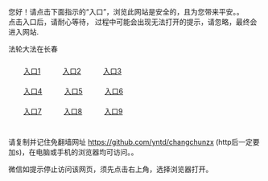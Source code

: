 您好！请点击下面指示的“入口”，浏览此网站是安全的，且为您带来平安。。 <br/>
点击入口后，请耐心等待， 过程中可能会出现无法打开的提示，请忽略，最终会进入网站. </br>

法轮大法在长春<br/>
<div style="padding:10px"><a style="margin:20px" target="_blank" href="https://d3dqf5b9i2yf16.cloudfront.net/2Qpsp?yggabqf" id="ccLink1" rel="nofollow">入口1</a> <a target="_blank" style="margin:20px" href="https://d3j5ds7lmxgzl8.cloudfront.net/2Qpsp?uzvcq" id="ccLink2" rel="nofollow">入口2</a> <a style="margin:20px" target="_blank" href="https://d15ca0xnde7u26.cloudfront.net/2Qpsp?lvdgeb" id="ccLink3" rel="nofollow">入口3</a></div>

<div style="padding:10px" ><a style="margin:20px" target="_blank" href="https://d3dqf5b9i2yf16.cloudfront.net/2Qpsp?yggabqf" id="ccLink4" rel="nofollow">入口4</a> <a style="margin:20px" href="https://d3j5ds7lmxgzl8.cloudfront.net/2Qpsp?uzvcq" target="_blank" id="ccLink5" rel="nofollow">入口5</a> <a style="margin:20px" href="https://d15ca0xnde7u26.cloudfront.net/2Qpsp?lvdgeb" target="_blank" id="ccLink6" rel="nofollow">入口6</a></div>

<div style="padding:10px"><a style="margin:20px" target="_blank" href="https://d3dqf5b9i2yf16.cloudfront.net/2Qpsp?yggabqf" id="ccLink7" rel="nofollow">入口7</a> <a style="margin:20px" href="https://d3j5ds7lmxgzl8.cloudfront.net/2Qpsp?uzvcq" target="_blank" id="ccLink8" rel="nofollow">入口8</a> <a style="margin:20px" target="_blank" href="https://d15ca0xnde7u26.cloudfront.net/2Qpsp?lvdgeb" id="ccLink9" rel="nofollow">入口9</a></div>

<br/>



请复制并记住免翻墙网址 https://github.com/yntd/changchunzx (http后一定要加s)，在电脑或手机的浏览器均可访问。。<br/>

微信如提示停止访问该网页，须先点击右上角，选择浏览器打开。
